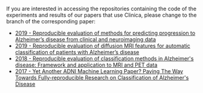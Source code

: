 
If you are interested in accessing the repositories containing the code of the experiments and results of our papers that use Clinica, please change to the branch of the corresponding paper:

* [2019 - Reproducible evaluation of methods for predicting progression to Alzheimer’s disease from clinical and neuroimaging data](https://github.com/aramis-lab/AD-ML/tree/2019_SPIE)
* [2019 - Reproducible evaluation of diffusion MRI features for automatic classification of patients with Alzheimer’s disease](https://github.com/aramis-lab/AD-ML/tree/2019_DTI)
* [2018 - Reproducible evaluation of classification methods in Alzheimer's disease: Framework and application to MRI and PET data](https://github.com/aramis-lab/AD-ML/tree/2018_NeuroImage)
* [2017 - Yet Another ADNI Machine Learning Paper? Paving The Way Towards Fully-reproducible Research on Classification of Alzheimer's Disease](https://github.com/aramis-lab/AD-ML/tree/2017_MLMI)
